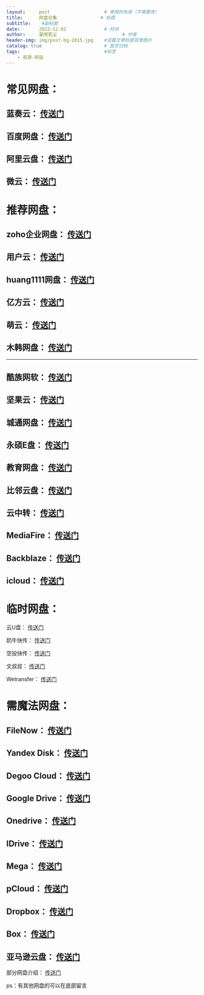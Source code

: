 ```yaml
---
layout:     post   				    # 使用的布局（不需要改）
title:      网盘合集 				# 标题 
subtitle:    #副标题
date:       2022-12-03 				# 时间
author:     星雨若尘 						# 作者
header-img: img/post-bg-2015.jpg 	#这篇文章标题背景图片
catalog: true 						# 是否归档
tags:								#标签
    - 资源-网站
---
```

# 常见网盘：

## 蓝奏云： [传送门](https://up.woozooo.com/account.php?action=login&ref=/mydisk.php) 

## 百度网盘： [传送门](https://pan.baidu.com/login)

## 阿里云盘： [传送门](https://www.aliyundrive.com/) 

## 微云： [传送门](https://www.weiyun.com) 

# 推荐网盘：

## zoho企业网盘： [传送门](https://www.zoho.com.cn/workdrive/?zsrc=fromproduct) 

## 用户云： [传送门](https://userscloud.com/)

## huang1111网盘： [传送门](https://pan.huang1111.cn/login) 

## 亿方云： [传送门](https://wap.fangcloud.com/) 

## 萌云： [传送门](https://moecloud.cn/) 

## 木韩网盘： [传送门](https://pan.muhanpan.ga/login) 


------------



## 酷族网软： [传送门](https://www.kzwr.com/)

## 坚果云： [传送门](https://www.jianguoyun.com/d/login) 

## 城通网盘： [传送门](https://www.ctfile.com/index.php?skip_app=1) 

## 永硕E盘： [传送门](http://www.ys168.com/) 

## 教育网盘： [传送门](http://edudisk.cn/)

## 比邻云盘： [传送门](https://www.bilnn.com/) 

## 云中转： [传送门](https://www.yzzpan.com/welcome/) 

## MediaFire： [传送门](https://www.mediafire.com/) 

## Backblaze： [传送门](https://www.backblaze.com)

## icloud： [传送门](https://www.icloud.com) 

# 临时网盘：

云U盘： [传送门](http://m.qingwendang.com/) 

奶牛快传： [传送门](https://cowtransfer.com/)

空投快传： [传送门](https://airportal.cn/) 

文叔叔： [传送门](https://www.wenshushu.cn/) 

Wetransfer： [传送门](https://wetransfer.com/upload) 

# 需魔法网盘：

## FileNow： [传送门](https://d.kuku.lu/) 

## Yandex Disk： [传送门](https://disk.yandex.com/)

## Degoo Cloud： [传送门](https://degoo.com/) 

## Google Drive： [传送门](https://www.google.com/drive/) 

## Onedrive： [传送门](https://onedrive.live.com/) 

## IDrive： [传送门](https://www.idrive.com/) 

## Mega： [传送门](https://mega.nz/)

## pCloud： [传送门](https://www.pcloud.com/) 

## Dropbox： [传送门](https://www.dropbox.com/) 

## Box： [传送门](https://www.box.com/) 

## 亚马逊云盘： [传送门](https://www.goodcloudstorage.net/go/amazoncloud) 

部分网盘介绍： [传送门](https://zhuanlan.zhihu.com/p/97798044) 

ps：有其他网盘的可以在底部留言

